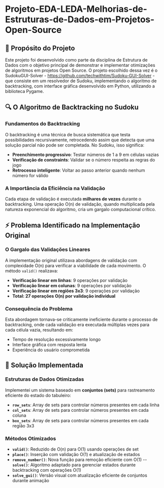 # Projeto-EDA-LEDA-Melhorias-de-Estruturas-de-Dados-em-Projetos-Open-Source
## 🎯 Propósito do Projeto
Este projeto foi desenvolvido como parte da disciplina de Estrutura de Dados com o objetivo principal de demonstrar e implementar otimizações de algoritmos em projetos Open Source. O projeto escolhido dessa vez é o SudokuGUI-Solver - https://github.com/techwithtim/Sudoku-GUI-Solver - que consiste em um resolvedor de Sudoku, implementando o algoritmo de backtracking, com interface gráfica desenvolvido em Python, utilizando a biblioteca Pygame.

## 🔍 O Algoritmo de Backtracking no Sudoku

### Fundamentos do Backtracking
O backtracking é uma técnica de busca sistemática que testa possibilidades recursivamente, retrocedendo assim que detecta que uma solução parcial não pode ser completada. No Sudoku, isso significa:

- **Preenchimento progressivo**: Testar números de 1 a 9 em células vazias
- **Verificação de constraints**: Validar se o número respeita as regras do jogo
- **Retrocesso inteligente**: Voltar ao passo anterior quando nenhum número for válido

### A Importância da Eficiência na Validação
Cada etapa de validação é executada **milhares de vezes** durante o backtracking. Uma operação O(n) de validação, quando multiplicada pela natureza exponencial do algoritmo, cria um gargalo computacional crítico.

## ⚡ Problema Identificado na Implementação Original

### O Gargalo das Validações Lineares
A implementação original utilizava abordagens de validação com complexidade O(n) para verificar a viabilidade de cada movimento. O método `valid()` realizava:

- **Verificação linear em linhas**: 9 operações por validação
- **Verificação linear em colunas**: 9 operações por validação  
- **Verificação linear em regiões 3x3**: 9 operações por validação
- **Total: 27 operações O(n) por validação individual**

### Consequência do Problema
Esta abordagem tornava-se criticamente ineficiente durante o processo de backtracking, onde cada validação era executada múltiplas vezes para cada célula vazia, resultando em:
- Tempo de resolução excessivamente longo
- Interface gráfica com resposta lenta
- Experiência do usuário comprometida

## 🚀 Solução Implementada
### Estruturas de Dados Otimizadas
Implementei um sistema baseado em **conjuntos (sets)** para rastreamento eficiente do estado do tabuleiro:

- **`row_sets`**: Array de sets para controlar números presentes em cada linha
- **`col_sets`**: Array de sets para controlar números presentes em cada coluna
- **`box_sets`**: Array de sets para controlar números presentes em cada região 3x3


### Métodos Otimizados
- **`valid()`**: Reduzido de O(n) para O(1) usando operações de set
- **`place()`**: Inserção com validação O(1) e atualização de estados
- **`remove_number()`**: Nova função para remoção eficiente com O(1)
-- **`solve()`**: Algoritmo adaptado para gerenciar estados durante backtracking com operações O(1)
- **`solve_gui()`**: Versão visual com atualização eficiente de conjuntos durante animação
